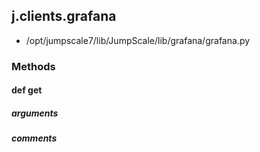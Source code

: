 ## j.clients.grafana

- /opt/jumpscale7/lib/JumpScale/lib/grafana/grafana.py

### Methods

#### def get 
##### arguments

##### comments

